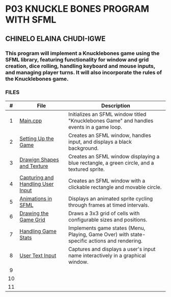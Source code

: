 # P03 KNUCKLE BONES PROGRAM WITH SFML 
## CHINELO ELAINA CHUDI-IGWE
### This program will implement a Knucklebones game using the SFML library, featuring functionality for window and grid creation, dice rolling, handling keyboard and mouse inputs, and managing player turns. It will also incorporate the rules of the Knucklebones game.

### FILES 
| #  | File    |    Description   |
|:---:| -------| --------------------|
|  1  |[Main.cpp](https://github.com/nelo-igwe/4883-Prog-Tech-nelo-igwe/blob/main/SFML%20KNUCKLE%20BONES%20/main.cpp)|Initializes an SFML window titled "Knucklebones Game" and handles events in a game loop.|
|  2  |[Setting Up the Game](https://github.com/nelo-igwe/4883-Prog-Tech-nelo-igwe/blob/main/SFML%20KNUCKLE%20BONES%20/gameWindow.cpp)|Creates an SFML window, handles input, and displays a black background.|
|  3  |[Drawign Shapes and Texture](https://github.com/nelo-igwe/4883-Prog-Tech-nelo-igwe/blob/main/SFML%20KNUCKLE%20BONES%20/DrawingShapes.cpp)|Creates an SFML window displaying a blue rectangle, a green circle, and a textured sprite.|
|  4  |[Capturing and Handling User Input](https://github.com/nelo-igwe/4883-Prog-Tech-nelo-igwe/blob/main/SFML%20KNUCKLE%20BONES%20/Capturing%26HandlingUserInput.cpp)|Creates an SFML window with a clickable rectangle and movable circle.|
|  5  |[Animations in SFML](https://github.com/nelo-igwe/4883-Prog-Tech-nelo-igwe/blob/main/SFML%20KNUCKLE%20BONES%20/AnimationsInSFML.cpp)|Displays an animated sprite cycling through frames at timed intervals.|
|  6  |[Drawing the Game Grid](https://github.com/nelo-igwe/4883-Prog-Tech-nelo-igwe/blob/main/SFML%20KNUCKLE%20BONES%20/DrawingTheGameGrid.cpp)|Draws a 3x3 grid of cells with configurable sizes and positions.|
|  7  |[Handling Game Stats](https://github.com/nelo-igwe/4883-Prog-Tech-nelo-igwe/blob/main/SFML%20KNUCKLE%20BONES%20/HandlingGameStats.cpp)|Implements game states (Menu, Playing, Game Over) with state-specific actions and rendering.|
|  8  |[User Text Input](https://github.com/nelo-igwe/4883-Prog-Tech-nelo-igwe/blob/main/SFML%20KNUCKLE%20BONES%20/UserTextInput.cpp)|Captures and displays a user's input name interactively in a graphical window.|
|  9  |[]()||
| 10  |[]()||
| 11  |[]()||

